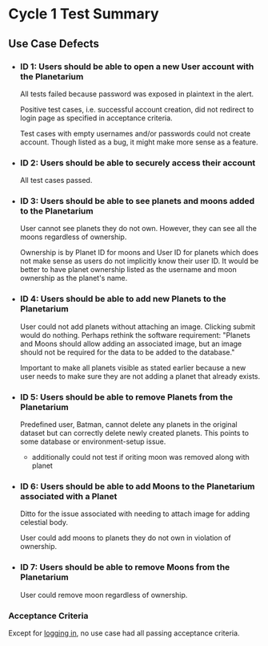 # Cycle 1 Test Summary

## Use Case Defects

- ### ID 1: Users should be able to open a new User account with the Planetarium

    All tests failed because password was exposed in plaintext in the alert.

    Positive test cases, i.e. successful account creation, did not redirect to login page as specified in acceptance criteria.

    Test cases with empty usernames and/or passwords could not create account. Though listed as a bug, it might make more sense as a feature.

- ### ID 2: Users should be able to securely access their account

    All test cases passed.

- ### ID 3: Users should be able to see planets and moons added to the Planetarium

    User cannot see planets they do not own. However, they can see all the moons regardless of ownership.

    Ownership is by Planet ID for moons and User ID for planets which does not make sense as users do not implicitly know their user ID. It would be better to have planet ownership listed as the username and moon ownership as the planet's name.

- ### ID 4: Users should be able to add new Planets to the Planetarium

    User could not add planets without attaching an image. Clicking submit would do nothing. Perhaps rethink the software requirement: "Planets and Moons should allow adding an associated image, but an image should not be required for the data to be added to the database."

    Important to make all planets visible as stated earlier because a new user needs to make sure they are not adding a planet that already exists.

- ### ID 5: Users should be able to remove Planets from the Planetarium

    Predefined user, Batman, cannot delete any planets in the original dataset but can correctly delete newly created planets. This points to some database or environment-setup issue.
  - additionally could not test if oriting moon was removed along with planet

- ### ID 6: Users should be able to add Moons to the Planetarium associated with a Planet

    Ditto for the issue associated with needing to attach image for adding celestial body.

    User could add moons to planets they do not own in violation of ownership.

- ### ID 7: Users should be able to remove Moons from the Planetarium

    User could remove moon regardless of ownership.

### Acceptance Criteria

  Except for [logging in](#id-2-users-should-be-able-to-securely-access-their-account), no use case had all passing acceptance criteria.
